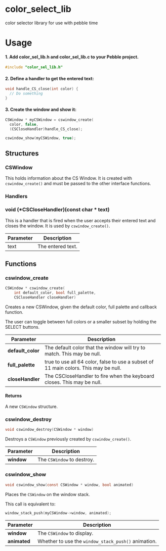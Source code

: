 # color_select_lib

color selector library for use with pebble time

# Usage

#### 1. Add color_sel_lib.h and color_sel_lib.c to your Pebble project.
```c
#include "color_sel_lib.h"
```
#### 2. Define a handler to get the entered text:
```c
void handle_CS_close(int color) {
  // Do something
}
```
#### 3. Create the window and show it:
```c
CSWindow * myCSWindow = cswindow_create(
  color, false, 
  (CSCloseHandler)handle_CS_close);

cswindow_show(myCSWindow, true);
```

## Structures
### CSWindow
This holds information about the CS Window. It is created with ```cswindow_create()``` and must be passed to the other interface functions.

### Handlers
### void (*CSCloseHandler)(const char * text)
This is a handler that is fired when the user accepts their entered text and closes the window.  It is used by ```cswindow_create()```.

|Parameter|Description|
|---|---|
|text|The entered text.|

## Functions
### cswindow_create
```c
CSWindow * cswindow_create(
    int default_color, bool full_palette,
    CSCloseHandler closeHandler)
```
Creates a new CSWindow, given the default color, full palette and callback function.

The user can toggle between full colors or a smaller subset by holding the SELECT buttons.

|Parameter|Description|
|---|---|
|**default_color**|The default color that the window will try to match. This may be null.|
|**full_palette**|true to use all 64 color, false to use a subset of 11 main colors. This may be null.|
|**closeHandler**|The CSCloseHandler to fire when the keyboard closes. This may be null.|

#### Returns
A new ```CSWindow``` structure.

### cswindow_destroy
```c
void cswindow_destroy(CSWindow * window)
```
Destroys a ```CSWindow``` previously created by ```cswindow_create()```.

|Parameter|Description|
|---|---|
|**window**|The ```CSWindow``` to destroy.|

### cswindow_show
```c
void cswindow_show(const CSWindow * window, bool animated)
```
Places the ```CSWindow``` on the window stack.

This call is equivalent to:
```c
window_stack_push(myCSWindow->window, animated);
```
|Parameter|Description|
|---|---|
|**window**|The ```CSWindow``` to display.|
|**animated**|Whether to use the ```window_stack_push()``` animation.|

